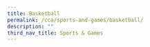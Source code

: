 ```yaml
---
title: Basketball
permalink: /cca/sports-and-games/basketball/
description: ""
third_nav_title: Sports & Games
---
```


